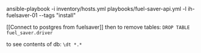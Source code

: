 ansible-playbook -i inventory/hosts.yml playbooks/fuel-saver-api.yml
-l ih-fuelsaver-01 --tags "install"

[[Connect to postgres from fuelsaver]]
then to remove tables: 
`DROP TABLE fuel_saver.driver`

to see contents of db: 
`\dt *.*`

